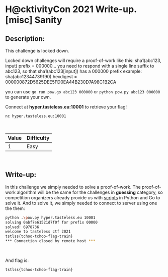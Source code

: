 # H@cktivityCon 2021 Write-up. [misc] Sanity

## Description:
This challenge is locked down.

Locked down challenges will require a proof-of-work like this: sha1(abc123, input) prefix = 000000... you need to respond with a single line suffix to abc123, so that sha1(abc123[input]) has a 000000 prefix example: sha(abc12344739190).hexdigest = 000000872D5625DEE5FD0EA44B230D7A98C1B2CA

you can use `go run pow.go abc123 000000` or `python pow.py abc123 000000` to generate your own.

Connect at **hyper.tasteless.eu:10001** to retrieve your flag!

`nc hyper.tasteless.eu:10001`

<br>

| Value | Difficulty   |
| ----- | ------------ |
| 1     | Easy         |

<br>

## Write-up:
In this challenge we simply needed to solve a proof-of-work. The proof-of-work algorithm will be the same for the challenges in **guessing** category, so competition organizers already provide us with [scripts](./original_files) in Python and Go to solve it. And to solve it, we simply needed to connect to server using one the them:

```sh
python .\pow.py hyper.tasteless.eu 10001
solving 0abf7e61521d7f0f for prefix 00000
solved! 6978736
welcome to tasteless ctf 2021
tstlss{tchoo-tchoo-flag-train}
*** Connection closed by remote host ***
```

<br>

And flag is:
```log
tstlss{tchoo-tchoo-flag-train}
```
